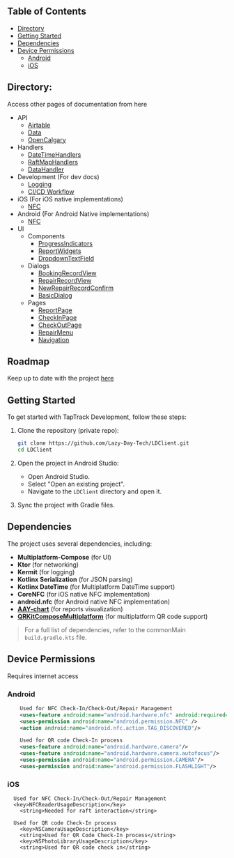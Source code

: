 ## Table of Contents
- [Directory](#directory)
- [Getting Started](#getting-started)
- [Dependencies](#dependencies)
- [Device Permissions](#device-permissions)
  - [Android](#android)
  - [iOS](#ios)

## Directory:
Access other pages of documentation from here
- API 
  - [Airtable](https://lazy-day-tech.github.io/TapTrackDocs/API/Airtable)
  - [Data](https://lazy-day-tech.github.io/TapTrackDocs/API/Data)
  - [OpenCalgary](https://lazy-day-tech.github.io/TapTrackDocs/API/OpenCalgary)
- Handlers
  - [DateTimeHandlers](https://lazy-day-tech.github.io/TapTrackDocs/Handlers/DateTimeHandlers)
  - [RaftMapHandlers](https://lazy-day-tech.github.io/TapTrackDocs/Handlers/RaftMap)
  - [DataHandler](https://lazy-day-tech.github.io/TapTrackDocs/Handlers/Data)
- Development (For dev docs)
  - [Logging](https://lazy-day-tech.github.io/TapTrackDocs/Development/Logging)
  - [CI/CD Workflow](https://lazy-day-tech.github.io/TapTrackDocs/Development/CICD)
- iOS (For iOS native implementations)
  - [NFC](https://lazy-day-tech.github.io/TapTrackDocs/iOS/NFC)
- Android (For Android Native implementations)
  - [NFC](https://lazy-day-tech.github.io/TapTrackDocs/Android/NFC)
- UI
  - Components
    - [ProgressIndicators](https://lazy-day-tech.github.io/TapTrackDocs/UI/Components/ProgressIndicators)
    - [ReportWidgets](https://lazy-day-tech.github.io/TapTrackDocs/UI/Components/ReportWidgets)
    - [DropdownTextField](https://lazy-day-tech.github.io/TapTrackDocs/UI/Components/DropdownTextField)
  - Dialogs
    - [BookingRecordView](https://lazy-day-tech.github.io/TapTrackDocs/UI/Dialogs/BookingRecordView)
    - [RepairRecordView](https://lazy-day-tech.github.io/TapTrackDocs/UI/Dialogs/RepairRecordView)
    - [NewRepairRecordConfirm](https://lazy-day-tech.github.io/TapTrackDocs/UI/Dialogs/NewRepairRecordConfirm)
    - [BasicDialog](https://lazy-day-tech.github.io/TapTrackDocs/UI/Dialogs/BasicDialog)
  - Pages
    - [ReportPage](https://lazy-day-tech.github.io/TapTrackDocs/UI/Pages/ReportPage)
    - [CheckInPage](https://lazy-day-tech.github.io/TapTrackDocs/UI/Pages/CheckInPage)
    - [CheckOutPage](https://lazy-day-tech.github.io/TapTrackDocs/UI/Pages/CheckOutPage)
    - [RepairMenu](https://lazy-day-tech.github.io/TapTrackDocs/UI/Pages/RepairMenu)
    - [Navigation](https://lazy-day-tech.github.io/TapTrackDocs/UI/Pages/Navigation)

## Roadmap
Keep up to date with the project [here](https://github.com/orgs/Lazy-Day-Tech/projects/2)

## Getting Started

To get started with TapTrack Development, follow these steps:

1. Clone the repository (private repo):
    ```sh
    git clone https://github.com/Lazy-Day-Tech/LDClient.git
    cd LDClient
    ```

2. Open the project in Android Studio:
    - Open Android Studio.
    - Select "Open an existing project".
    - Navigate to the `LDClient` directory and open it.

3. Sync the project with Gradle files.

## Dependencies

The project uses several dependencies, including:

- **Multiplatform-Compose** (for UI)
- **Ktor** (for networking)
- **Kermit** (for logging)
- **Kotlinx Serialization** (for JSON parsing)
- **Kotlinx DateTime** (for Multiplatform DateTime support)
- **CoreNFC** (for iOS native NFC implementation)
- **android.nfc** (for Android native NFC implementation)
- **[AAY-chart](https://github.com/TheChance101/AAY-chart)** (for reports visualization)
- **[QRKitComposeMultiplatform](https://github.com/Chaintech-Network/QRKitComposeMultiplatform)** (for multiplatform QR code support)

> For a full list of dependencies, refer to the commonMain `build.gradle.kts` file.


## Device Permissions
Requires internet access

### Android
```xml
    Used for NFC Check-In/Check-Out/Repair Management
    <uses-feature android:name="android.hardware.nfc" android:required="true" />
    <uses-permission android:name="android.permission.NFC" />
    <action android:name="android.nfc.action.TAG_DISCOVERED"/>

    Used for QR code Check-In process
    <uses-feature android:name="android.hardware.camera"/>
    <uses-feature android:name="android.hardware.camera.autofocus"/>
    <uses-permission android:name="android.permission.CAMERA"/>
    <uses-permission android:name="android.permission.FLASHLIGHT"/>
```
### iOS
```plist
  Used for NFC Check-In/Check-Out/Repair Management
  <key>NFCReaderUsageDescription</key>
	<string>Needed for raft interaction</string>
  
  Used for QR code Check-In process
	<key>NSCameraUsageDescription</key>
	<string>Used for QR Code Check-In process</string>
	<key>NSPhotoLibraryUsageDescription</key>
	<string>Used for QR code check in</string>
```